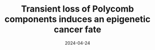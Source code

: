 ---
title: 'Transient loss of Polycomb components induces an epigenetic cancer fate'
authors:
  - Victoria Parreno 
  - Vincent Loubiere
  - Bernd Schuettengruber
  - Lauriane Fritsch
  - Chetan C. Rawal
  - Maxim Erokhin
  - Balázs Győrffy
  - Davide Normanno
  - Marco Di Stefano
  - Jérôme Moreaux
  - Nadejda L. Butova
  - Irene Chiolo
  - Darya Chetverina
  - Anne-Marie Martinez
  - giacomo-cavalli
date: '2024-04-24'
publication: '*Nature*'

# Author notes (optional)
author_notes:
  - 'Equal contribution'
  - 'Equal contribution'

# Schedule page publish date (NOT publication's date).
publishDate: '2099-04-24T00:00:00Z'

# Remove internal DOI link
doi: ''

# PDF file
url_pdf: ''  # file must exist next to index.md

# Here add all the button links needed
links:
  - name: DOI
    url: 'https://doi.org/10.1038/s41586-024-07328-w'
    icon: fas fa-external-link
    icon_pack: fas
  - name: Dataset
    url: 'https://www.ncbi.nlm.nih.gov/geo/query/acc.cgi?acc=GSE222193'
    icon: fas fa-database
    icon_pack: fas
  - name: Code
    url: 'https://github.com/vloubiere/Parreno_Loubiere_2023'
    icon: fas fa-code
    icon_pack: fas
  - name: Cite
    url: 'cite_button.bib'
    icon: fas fa-quote-right
    icon_pack: fas

# Unused options
featured: true
image:
  caption: ''
  focal_point: ''
  preview_only: false
projects: []
slides: ""
---
